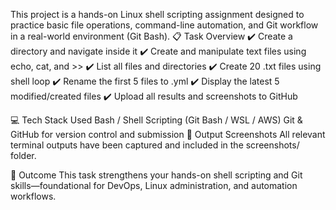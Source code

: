 This project is a hands-on Linux shell scripting assignment designed to practice basic file operations, command-line automation, and Git workflow in a real-world environment (Git Bash).
📋 Task Overview
✔️ Create a directory and navigate inside it
✔️ Create and manipulate text files using echo, cat, and >>
✔️ List all files and directories
✔️ Create 20 .txt files using shell loop
✔️ Rename the first 5 files to .yml
✔️ Display the latest 5 modified/created files
✔️ Upload all results and screenshots to GitHub

💻 Tech Stack Used
Bash / Shell Scripting (Git Bash / WSL / AWS)
Git & GitHub for version control and submission
📸 Output Screenshots
All relevant terminal outputs have been captured and included in the screenshots/ folder.

🚀 Outcome
This task strengthens your hands-on shell scripting and Git skills—foundational for DevOps, Linux administration, and automation workflows.
